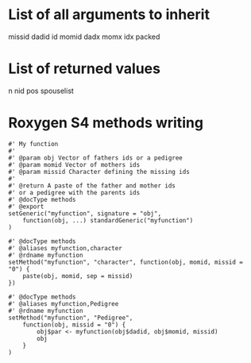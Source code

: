 # List of all arguments to inherit

missid
dadid
id
momid
dadx
momx
idx
packed

# List of returned values
n
nid
pos
spouselist

# Roxygen S4 methods writing

```{r}
#' My function
#'
#' @param obj Vector of fathers ids or a pedigree
#' @param momid Vector of mothers ids
#' @param missid Character defining the missing ids
#'
#' @return A paste of the father and mother ids
#' or a pedigree with the parents ids
#' @docType methods
#' @export
setGeneric("myfunction", signature = "obj",
    function(obj, ...) standardGeneric("myfunction")
)

#' @docType methods
#' @aliases myfunction,character
#' @rdname myfunction
setMethod("myfunction", "character", function(obj, momid, missid = "0") {
    paste(obj, momid, sep = missid)
})

#' @docType methods
#' @aliases myfunction,Pedigree
#' @rdname myfunction
setMethod("myfunction", "Pedigree",
    function(obj, missid = "0") {
        obj$par <- myfunction(obj$dadid, obj$momid, missid)
        obj
    }
)
```

